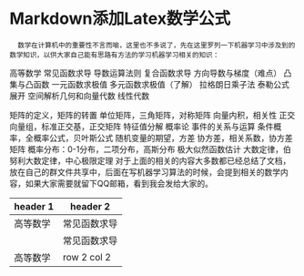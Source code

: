 Markdown添加Latex数学公式
===

      数学在计算机中的重要性不言而喻，这里也不多说了，先在这里罗列一下机器学习中涉及到的数学知识，以供大家自己能有思路有方法的学习机器学习相关的知识：
高等数学
常见函数求导
导数运算法则
复合函数求导
方向导数与梯度（难点）
凸集与凸函数
一元函数求极值
多元函数求极值（了解）
拉格朗日乘子法
泰勒公式展开
空间解析几何和向量代数
线性代数
 
矩阵的定义，矩阵的转置
单位矩阵，三角矩阵，对称矩阵
向量内积，相关性
正交向量组，标准正交基，正交矩阵
特征值分解
概率论
事件的关系与运算
条件概率，全概率公式，贝叶斯公式
随机变量的期望，方差
协方差，相关系数，协方差矩阵
概率分布：0-1分布，二项分布，高斯分布
极大似然函数估计
大数定律，伯努利大数定律，中心极限定理
对于上面的相关的内容大多数都已经总结了文档，放在自己的群文件共享中，后面在写机器学习算法的时候，会提到相关的数学内容，如果大家需要就留下QQ邮箱，看到我会发给大家的。

header 1 | header 2
---|---
高等数学 | 常见函数求导
        |常见函数求导
高等数学 | row 2 col 2
